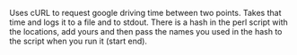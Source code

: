 Uses cURL to request google driving time between two points.  Takes that time and logs it to a file and to stdout.  There is a hash in the perl script with the locations, add yours and then pass the names you used in the hash to the script when you run it (start end).
